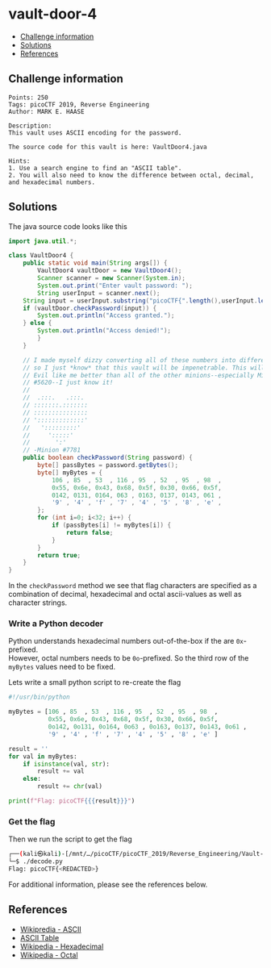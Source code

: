 # vault-door-4

- [Challenge information](#challenge-information)
- [Solutions](#solutions)
- [References](#references)

## Challenge information
```
Points: 250
Tags: picoCTF 2019, Reverse Engineering
Author: MARK E. HAASE

Description:
This vault uses ASCII encoding for the password. 

The source code for this vault is here: VaultDoor4.java

Hints:
1. Use a search engine to find an "ASCII table".
2. You will also need to know the difference between octal, decimal, and hexadecimal numbers.
```

## Solutions

The java source code looks like this
```java
import java.util.*;

class VaultDoor4 {
    public static void main(String args[]) {
        VaultDoor4 vaultDoor = new VaultDoor4();
        Scanner scanner = new Scanner(System.in);
        System.out.print("Enter vault password: ");
        String userInput = scanner.next();
	String input = userInput.substring("picoCTF{".length(),userInput.length()-1);
	if (vaultDoor.checkPassword(input)) {
	    System.out.println("Access granted.");
	} else {
	    System.out.println("Access denied!");
        }
    }

    // I made myself dizzy converting all of these numbers into different bases,
    // so I just *know* that this vault will be impenetrable. This will make Dr.
    // Evil like me better than all of the other minions--especially Minion
    // #5620--I just know it!
    //
    //  .:::.   .:::.
    // :::::::.:::::::
    // :::::::::::::::
    // ':::::::::::::'
    //   ':::::::::'
    //     ':::::'
    //       ':'
    // -Minion #7781
    public boolean checkPassword(String password) {
        byte[] passBytes = password.getBytes();
        byte[] myBytes = {
            106 , 85  , 53  , 116 , 95  , 52  , 95  , 98  ,
            0x55, 0x6e, 0x43, 0x68, 0x5f, 0x30, 0x66, 0x5f,
            0142, 0131, 0164, 063 , 0163, 0137, 0143, 061 ,
            '9' , '4' , 'f' , '7' , '4' , '5' , '8' , 'e' ,
        };
        for (int i=0; i<32; i++) {
            if (passBytes[i] != myBytes[i]) {
                return false;
            }
        }
        return true;
    }
}
```

In the `checkPassword` method we see that flag characters are specified as a combination of decimal, hexadecimal and octal ascii-values as well as character strings.

### Write a Python decoder

Python understands hexadecimal numbers out-of-the-box if the are `0x`-prefixed.  
However, octal numbers needs to be `0o`-prefixed. So the third row of the `myBytes` values need to be fixed.

Lets write a small python script to re-create the flag
```python
#!/usr/bin/python

myBytes = [106 , 85  , 53  , 116 , 95  , 52  , 95  , 98  ,
           0x55, 0x6e, 0x43, 0x68, 0x5f, 0x30, 0x66, 0x5f,
           0o142, 0o131, 0o164, 0o63 , 0o163, 0o137, 0o143, 0o61 ,
           '9' , '4' , 'f' , '7' , '4' , '5' , '8' , 'e' ]

result = ''
for val in myBytes:
    if isinstance(val, str):
        result += val
    else:
        result += chr(val)

print(f"Flag: picoCTF{{{result}}}")
```

### Get the flag

Then we run the script to get the flag
```bash
┌──(kali㉿kali)-[/mnt/…/picoCTF/picoCTF_2019/Reverse_Engineering/Vault-door-4]
└─$ ./decode.py
Flag: picoCTF{<REDACTED>}
```

For additional information, please see the references below.

## References

- [Wikipredia - ASCII](https://en.wikipedia.org/wiki/ASCII)
- [ASCII Table](https://www.ascii-code.com/)
- [Wikipedia - Hexadecimal](https://en.wikipedia.org/wiki/Hexadecimal)
- [Wikipedia - Octal](https://en.wikipedia.org/wiki/Octal)
